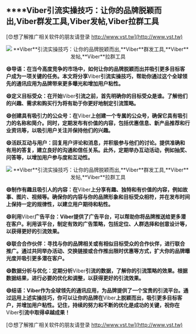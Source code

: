 ## ****Viber**引流实操技巧：让你的品牌脱颖而出,**Viber**群发工具,**Viber**发帖,**Viber**拉群工具**

[😍想了解推广相关软件的朋友请登录 http://www.vst.tw](http://www.vst.tw)

 <center><img src="https://vst.tw/MP4/tuiguang/png/0.png" alt="**Viber**引流实操技巧：让你的品牌脱颖而出,**Viber**群发工具,**Viber**发帖,**Viber**拉群工具"></center>

**😄导语：在当今高度竞争的市场中，如何让你的品牌脱颖而出并吸引更多目标客户成为一项关键的任务。本文将分享**Viber**引流实操技巧，帮助你通过这个全球领先的通讯应用为品牌带来更多曝光和增加用户粘性。**

**😄定义目标受众：在开始**Viber**引流之前，首先明确你的目标受众是谁。了解他们的兴趣、需求和购买行为将有助于你更好地制定引流策略。**

**😄创建具有吸引力的公众号：在**Viber**上创建一个专属的公众号，确保它具有吸引力的名称和简介。同时，定期发布有价值的内容，包括优惠信息、新产品推荐和行业资讯等，以吸引用户关注并保持他们的兴趣。**

**😄活跃互动与用户：回复用户评论和消息，并积极参与他们的讨论。提供准确和有用的答复，建立良好的沟通和信任关系。此外，定期举办互动活动，例如抽奖、问答等，以增加用户参与度和互动性。**

 <center><img src="https://vst.tw/MP4/tuiguang/png/0.png" alt="**Viber**引流实操技巧：让你的品牌脱颖而出,**Viber**群发工具,**Viber**发帖,**Viber**拉群工具"></center>

**😄制作有趣且吸引人的内容：在**Viber**上分享有趣、独特和有价值的内容，例如故事、图片、视频等。确保你的内容与你的品牌形象和目标受众相符，并在发布时间上保持一定的规律性，以建立用户期待和粘性。**

**😄利用**Viber**广告平台：**Viber**提供了广告平台，可以帮助你将品牌推送给更多潜在客户。利用该平台，制定有效的广告策略，包括定位、人群选择和创意设计等，以获得更好的引流效果。**

**😄联合合作伙伴：寻找与你的品牌相关或有相似目标受众的合作伙伴，进行联合推广。通过共同举办活动、交换链接或合作推出限时优惠等方式，扩大你的品牌曝光度并吸引更多潜在客户。**

**😄数据分析与优化：定期分析**Viber**引流的数据，了解你的引流策略的效果。根据数据结果，进行必要的优化和调整，以获得更好的引流效果。**

**😄结语：**Viber**作为全球领先的通讯应用，为品牌提供了一个宝贵的引流平台。通过运用上述实操技巧，你可以让你的品牌在**Viber**上脱颖而出，吸引更多目标客户，并增加用户粘性。记住，持续的努力和不断的优化是成功的关键，祝你在**Viber**引流中取得卓越成果！**

[😍想了解推广相关软件的朋友请登录 http://www.vst.tw](http://www.vst.tw)



